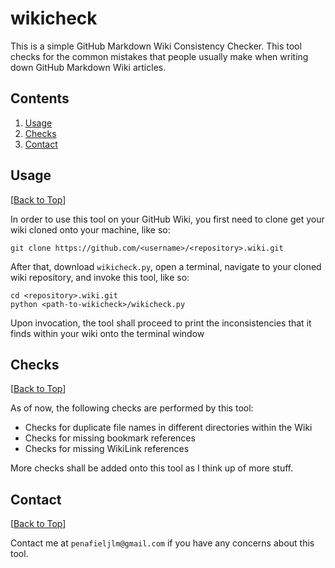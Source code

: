 # wikicheck
This is a simple GitHub Markdown Wiki Consistency Checker. This tool checks for the common mistakes that people usually make when writing down GitHub Markdown Wiki articles.

## Contents
1. [Usage](#usage)
2. [Checks](#checks)
3. [Contact](#contact)

## Usage
[[Back to Top](wikicheck)]

In order to use this tool on your GitHub Wiki, you first need to clone get your wiki cloned onto your machine, like so:
```
git clone https://github.com/<username>/<repository>.wiki.git
```

After that, download `wikicheck.py`, open a terminal, navigate to your cloned wiki repository, and invoke this tool, like so:
```
cd <repository>.wiki.git
python <path-to-wikicheck>/wikicheck.py
```

Upon invocation, the tool shall proceed to print the inconsistencies that it finds within your wiki onto the terminal window

## Checks
[[Back to Top](wikicheck)]

As of now, the following checks are performed by this tool:
* Checks for duplicate file names in different directories within the Wiki
* Checks for missing bookmark references
* Checks for missing WikiLink references

More checks shall be added onto this tool as I think up of more stuff.

## Contact
[[Back to Top](wikicheck)]

Contact me at `penafieljlm@gmail.com` if you have any concerns about this tool.
